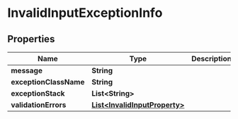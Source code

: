 

# InvalidInputExceptionInfo


## Properties

| Name | Type | Description | Notes |
|------------ | ------------- | ------------- | -------------|
|**message** | **String** |  |  |
|**exceptionClassName** | **String** |  |  [optional] |
|**exceptionStack** | **List&lt;String&gt;** |  |  [optional] |
|**validationErrors** | [**List&lt;InvalidInputProperty&gt;**](InvalidInputProperty.md) |  |  |



